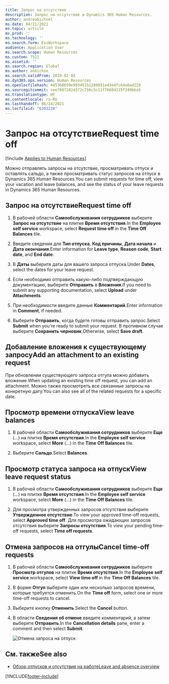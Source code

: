 ```yaml
---
title: Запрос на отсутствие
description: Запрос на отсутствие в Dynamics 365 Human Resources.
author: andreabichsel
ms.date: 04/21/2021
ms.topic: article
ms.prod: ''
ms.technology: ''
ms.search.form: EssWorkspace
audience: Application User
ms.search.scope: Human Resources
ms.custom: 7521
ms.assetid: ''
ms.search.region: Global
ms.author: anbichse
ms.search.validFrom: 2020-02-03
ms.dyn365.ops.version: Human Resources
ms.openlocfilehash: 445360659e993451b1289091e43e4fc64e0ad228
ms.sourcegitcommit: cee7887282d372c756c5c11f76684315f249bba5
ms.translationtype: HT
ms.contentlocale: ru-RU
ms.lasthandoff: 06/24/2021
ms.locfileid: "6303228"
---
```

# <a name="request-time-off"></a><span data-ttu-id="7fddf-103">Запрос на отсутствие</span><span class="sxs-lookup"><span data-stu-id="7fddf-103">Request time off</span></span>

[!include [Applies to Human Resources](../includes/applies-to-hr.md)]

<span data-ttu-id="7fddf-104">Можно отправлять запросы на отсутствие, просматривать отпуск и оставлять сальдо, а также просматривать статус запросов на отпуск в Dynamics 365 Human Resources.</span><span class="sxs-lookup"><span data-stu-id="7fddf-104">You can submit requests for time off, view your vacation and leave balances, and see the status of your leave requests in Dynamics 365 Human Resources.</span></span>

## <a name="request-time-off"></a><span data-ttu-id="7fddf-105">Запрос на отсутствие</span><span class="sxs-lookup"><span data-stu-id="7fddf-105">Request time off</span></span>

1. <span data-ttu-id="7fddf-106">В рабочей области **Самообслуживания сотрудников** выберите **Запрос на отсутствие** на плитке **Время отсутствия**.</span><span class="sxs-lookup"><span data-stu-id="7fddf-106">In the **Employee self service** workspace, select **Request time off** in the **Time Off Balances** tile.</span></span>

2. <span data-ttu-id="7fddf-107">Введите сведения для **Тип отпуска**, **Код причины**, **Дата начала** и **Дата окончания**.</span><span class="sxs-lookup"><span data-stu-id="7fddf-107">Enter information for **Leave type**, **Reason code**, **Start date**, and **End date**.</span></span>

3. <span data-ttu-id="7fddf-108">В **Даты** выберите даты для вашего запроса отпуска.</span><span class="sxs-lookup"><span data-stu-id="7fddf-108">Under **Dates**, select the dates for your leave request.</span></span>

4. <span data-ttu-id="7fddf-109">Если необходимо отправить какую-либо подтверждающую документацию, выберите **Отправить** в **Вложения**.</span><span class="sxs-lookup"><span data-stu-id="7fddf-109">If you need to submit any supporting documentation, select **Upload** under **Attachments**.</span></span>

5. <span data-ttu-id="7fddf-110">При необходимости введите данные **Комментарий**.</span><span class="sxs-lookup"><span data-stu-id="7fddf-110">Enter information in **Comment**, if needed.</span></span>

6. <span data-ttu-id="7fddf-111">Выберите **Отправить**, когда будете готовы отправить запрос.</span><span class="sxs-lookup"><span data-stu-id="7fddf-111">Select **Submit** when you're ready to submit your request.</span></span> <span data-ttu-id="7fddf-112">В противном случае выберите **Сохранить черновик**.</span><span class="sxs-lookup"><span data-stu-id="7fddf-112">Otherwise, select **Save draft**.</span></span>

## <a name="add-an-attachment-to-an-existing-request"></a><span data-ttu-id="7fddf-113">Добавление вложения к существующему запросу</span><span class="sxs-lookup"><span data-stu-id="7fddf-113">Add an attachment to an existing request</span></span>

<span data-ttu-id="7fddf-114">При обновлении существующего запроса отгула можно добавить вложение.</span><span class="sxs-lookup"><span data-stu-id="7fddf-114">When updating an existing time off request, you can add an attachment.</span></span> <span data-ttu-id="7fddf-115">Можно также просмотреть все связанные запросы на конкретную дату.</span><span class="sxs-lookup"><span data-stu-id="7fddf-115">You can also see all of the related requests for a specific date.</span></span>

## <a name="view-leave-balances"></a><span data-ttu-id="7fddf-116">Просмотр времени отпуска</span><span class="sxs-lookup"><span data-stu-id="7fddf-116">View leave balances</span></span>

1. <span data-ttu-id="7fddf-117">В рабочей области **Самообслуживания сотрудников** выберите **Еще** (...) на плитке **Время отсутствия**.</span><span class="sxs-lookup"><span data-stu-id="7fddf-117">In the **Employee self service** workspace, select **More** (...) in the **Time Off Balances** tile.</span></span>

2. <span data-ttu-id="7fddf-118">Выберите **Сальдо**.</span><span class="sxs-lookup"><span data-stu-id="7fddf-118">Select **Balances**.</span></span>

## <a name="view-leave-request-status"></a><span data-ttu-id="7fddf-119">Просмотр статуса запроса на отпуск</span><span class="sxs-lookup"><span data-stu-id="7fddf-119">View leave request status</span></span>

1. <span data-ttu-id="7fddf-120">В рабочей области **Самообслуживания сотрудников** выберите **Еще** (...) на плитке **Время отсутствия**.</span><span class="sxs-lookup"><span data-stu-id="7fddf-120">In the **Employee self service** workspace, select **More** (...) in the **Time Off Balances** tile.</span></span>

2. <span data-ttu-id="7fddf-121">Для просмотра утвержденных запросов отсутствия выберите **Утвержденное отсутствие**.</span><span class="sxs-lookup"><span data-stu-id="7fddf-121">To view your approved time-off requests, select **Approved time off**.</span></span> <span data-ttu-id="7fddf-122">Для просмотра ожидающих запросов отсутствия выберите **Запросы отсутствия**.</span><span class="sxs-lookup"><span data-stu-id="7fddf-122">To view your pending time-off requests, select **Time off requests**.</span></span>

## <a name="cancel-time-off-requests"></a><span data-ttu-id="7fddf-123">Отмена запросов на отгулы</span><span class="sxs-lookup"><span data-stu-id="7fddf-123">Cancel time-off requests</span></span>

1. <span data-ttu-id="7fddf-124">В рабочей области **Самообслуживания сотрудников** выберите **Просмотр отгулов** на плитке **Время отсутствия**.</span><span class="sxs-lookup"><span data-stu-id="7fddf-124">In the **Employee self service** workspace, select **View time off** in the **Time Off Balances** tile.</span></span>

2. <span data-ttu-id="7fddf-125">В форме **Отгул** выберите один или несколько запросов времени, которые требуется отменить.</span><span class="sxs-lookup"><span data-stu-id="7fddf-125">On the **Time off** form, select one or more time-off requests to cancel.</span></span>

3. <span data-ttu-id="7fddf-126">Выберите кнопку **Отменить**.</span><span class="sxs-lookup"><span data-stu-id="7fddf-126">Select the **Cancel** button.</span></span>

4. <span data-ttu-id="7fddf-127">В области **Сведения об отмене** введите комментарий, а затем выберите **Отправить**.</span><span class="sxs-lookup"><span data-stu-id="7fddf-127">In the **Cancellation details** pane, enter a comment and then select **Submit**.</span></span>

   ![Отмена запроса на отпуск](media/hr-leave-and-absence-cancel.png)

## <a name="see-also"></a><span data-ttu-id="7fddf-129">См. также</span><span class="sxs-lookup"><span data-stu-id="7fddf-129">See also</span></span>

- [<span data-ttu-id="7fddf-130">Обзор отпусков и отсутствия на работе</span><span class="sxs-lookup"><span data-stu-id="7fddf-130">Leave and absence overview</span></span>](hr-leave-and-absence-overview.md)


[!INCLUDE[footer-include](../includes/footer-banner.md)]
